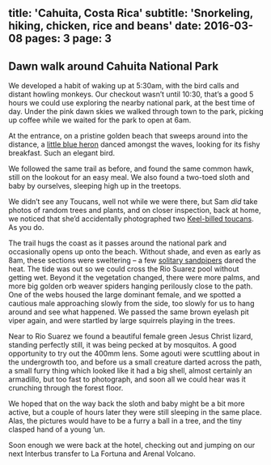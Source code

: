 title: 'Cahuita, Costa Rica'
subtitle: 'Snorkeling, hiking, chicken, rice and beans'
date: 2016-03-08
pages: 3
page: 3
---

## Dawn walk around Cahuita National Park

We developed a habit of waking up at 5:30am, with the bird calls and distant howling monkeys. Our checkout wasn’t until 10:30, that’s a good 5 hours we could use exploring the nearby national park, at the best time of day. Under the pink dawn skies we walked through town to the park, picking up coffee while we waited for the park to open at 6am.

At the entrance, on a pristine golden beach that sweeps around into the distance, a [little blue heron](https://en.wikipedia.org/wiki/Little_blue_heron) danced amongst the waves, looking for its fishy breakfast. Such an elegant bird.

We followed the same trail as before, and found the same common hawk, still on the lookout for an easy meal. We also found a two-toed sloth and baby by ourselves, sleeping high up in the treetops.

We didn’t see any Toucans, well not while we were there, but Sam _did_ take photos of random trees and plants, and on closer inspection, back at home, we noticed that she’d accidentally photographed two [Keel-billed toucans](https://en.wikipedia.org/wiki/Keel-billed_toucan). As you do.

The trail hugs the coast as it passes around the national park and occasionally opens up onto the beach. Without shade, and even as early as 8am, these sections were sweltering – a few [solitary sandpipers](https://en.wikipedia.org/wiki/Solitary_sandpiper) dared the heat. The tide was out so we could cross the Rio Suarez pool without getting wet. Beyond it the vegetation changed, there were more palms, and more big golden orb weaver spiders hanging perilously close to the path. One of the webs housed the large dominant female, and we spotted a cautious male approaching slowly from the side, too slowly for us to hang around and see what happened. We passed the same brown eyelash pit viper again, and were startled by large squirrels playing in the trees.

Near to Rio Suarez we found a beautiful female green Jesus Christ lizard, standing perfectly still, it was being pecked at by mosquitos. A good opportunity to try out the 400mm lens. Some agouti were scuttling about in the undergrowth too, and before us a small creature darted across the path, a small furry thing which looked like it had a big shell, almost certainly an armadillo, but too fast to photograph, and soon all we could hear was it crunching through the forest floor.

We hoped that on the way back the sloth and baby might be a bit more active, but a couple of hours later they were still sleeping in the same place. Alas, the pictures would have to be a furry a ball in a tree, and the tiny clasped hand of a young ’un.

Soon enough we were back at the hotel, checking out and jumping on our next Interbus transfer to La Fortuna and Arenal Volcano.
